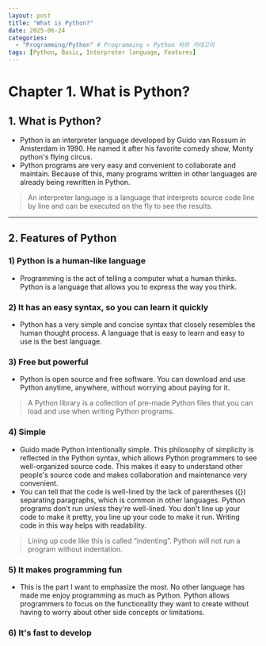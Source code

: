 ```yaml
---
layout: post
title: "What is Python?"
date: 2025-06-24 
categories:
  - "Programming/Python" # Programming > Python 하위 카테고리
tags: [Python, Basic, Interpreter language, Features]
---
```

# Chapter 1. What is Python?         
## 1. What is Python?
- Python is an interpreter language developed by Guido van Rossum in Amsterdam in 1990. He named it after his favorite comedy show, Monty python's flying circus.     
- Python programs are very easy and convenient to collaborate and maintain. Because of this, many programs written in other languages are already being rewritten in Python.      

> An interpreter language is a language that interprets source code line by line and can be executed on the fly to see the results.     

---
## 2. Features of Python
### 1) Python is a human-like language
- Programming is the act of telling a computer what a human thinks. Python is a language that allows you to express the way you think.       

### 2) It has an easy syntax, so you can learn it quickly
-  Python has a very simple and concise syntax that closely resembles the human thought process. A language that is easy to learn and easy to use is the best language.     

### 3) Free but powerful
- Python is open source and free software. You can download and use Python anytime, anywhere, without worrying about paying for it.        

> A Python library is a collection of pre-made Python files that you can load and use when writing Python programs.              

### 4) Simple
- Guido made Python intentionally simple.  This philosophy of simplicity is reflected in the Python syntax, which allows Python programmers to see well-organized source code. This makes it easy to understand other people's source code and makes collaboration and maintenance very convenient.          
- You can tell that the code is well-lined by the lack of parentheses ({}) separating paragraphs, which is common in other languages. Python programs don't run unless they're well-lined. You don't line up your code to make it pretty, you line up your code to make it run. Writing code in this way helps with readability.        

> Lining up code like this is called “indenting”. Python will not run a program without indentation.               

### 5) It makes programming fun
- This is the part I want to emphasize the most. No other language has made me enjoy programming as much as Python. Python allows programmers to focus on the functionality they want to create without having to worry about other side concepts or limitations.          

### 6) It's fast to develop
